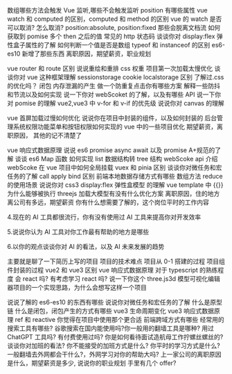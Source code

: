 数组哪些方法会触发 Vue 监听,哪些不会触发监听
position 有哪些属性
vue watch 和 computed 的区别，computed 和 method 的区别
vue 的 watch 是否可以取消? 怎么取消?
position:absolute, position:fixed 那些会脱离文档流
如何获取到 pomise 多个 then 之后的值
常见的 http 状态码
谈谈你对 display:flex 弹性盒子属性的了解
如何判断一个值是否是数组
typeof 和 instanceof 的区别
es6-es10 新增了那些东西
离职原因，期望薪资，职业规划

vue router 和 route 区别
说说重绘和重排
css 权重
项目第一次加载太慢优化
谈谈你对 vue 这种框架理解
sessionstorage cookie localstorage 区别
了解过.css 的优化吗？
闭包
内存泄漏的产生
做一个防重复点击你有哪些方案
解释一些防抖和节流以及如何实现
说一下你对 webScoket 的了解，以及有哪些 API
说一下你对 pomise 的理解
vue2,vue3 中 v-for 和 v-if 的优先级
说说你对 canvas 的理解

vue 首屏加载过慢如何优化
说说你在项目中封装的组件，以及如何封装的
后台管理系统权限功能菜单和按钮权限如何实现的
vue 中的一些项目优化
期望薪资，离职原因，
其他的记不清楚了

vue 响应式数据原理
说说 es6 promise async await 以及 promise A+规范的了解
谈谈 es6 Map 函数
如何实现 list 数据结构转 tree 结构
webScoke api 介绍
webScoke 在 vue 项目中如何全局挂载
vuex 和 pinia 区别
谈谈你对微任务和宏任务的了解
call apply bind 区别
前端本地数据存储方式有哪些
数组方法 reduce 的使用场景
说说你对 css3 display:flex 弹性盒模型 的理解
vue template 中 {{}} 为什么能够被执行
threejs 加载大模型有没有什么优化方案
离职原因，住的地方离公司有多远，期望薪资
你有什么想需要了解的，这个岗位平时的工作内容

4.现在的 AI 工具都很流行，你有没有使用过 AI 工具来提高你对开发效率

5.说说你认为 AI 工具对你工作最有帮助的地方是哪些

6.以你的观点谈谈你对 AI 的看法，以及 AI 未来发展的趋势

主要就是聊了一下简历上写的项目
项目的技术难点
项目从 0-1 搭建的过程
项目组件封装的过程
vue2 和 vue3 区别
vue 响应式数据原理
对于 typescript 的熟练程度
会 react 吗? 有考虑学习 react 吗?
说一下你这个 three.js3d 模型可视化编辑器项目的一个实现思路，为什么会想写这样一个项目

说说了解的 es6-es10 的东西有哪些
说说你对微任务和宏任务的了解
什么是原型链
什么是闭包，闭包产生的方式有哪些
vue3 生命周期变化
vue3 响应式数据原理
ref 和 reactive 你觉得在项目中使用那个更合适
前端跨域方式有哪些
经常用的搜索工具有哪些?
谷歌搜索在国内能使用吗?你一般用的翻墙工具是哪种?
用过 ChatGPT 工具吗? 有付费使用过吗?
你是如何看待面试造航母工作拧螺丝螺丝的?
谈谈你对加班的看法?
你不能接受的加班方式是什么?
你平时的学习方式是什么?
一般翻墙去外网都会干什么?，外网学习对你的帮助大吗?
上一家公司的离职原因是什么，期望薪资是多少, 说说你的职业规划
手里有几个 offer?
